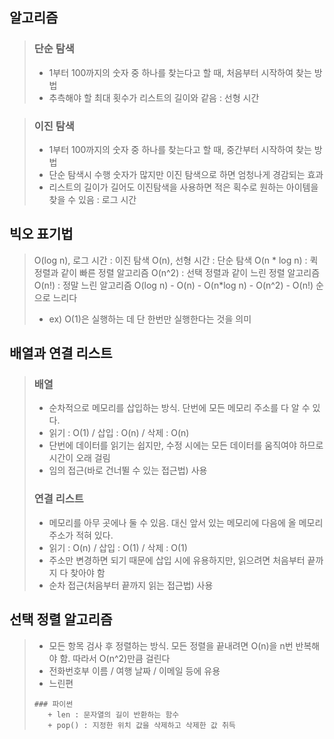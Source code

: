 ## 알고리즘
> ### 단순 탐색
>   * 1부터 100까지의 숫자 중 하나를 찾는다고 할 때, 처음부터 시작하여 찾는 방법
>   * 추측해야 할 최대 횟수가 리스트의 길이와 같음 : 선형 시간

> ### 이진 탐색
>   * 1부터 100까지의 숫자 중 하나를 찾는다고 할 때, 중간부터 시작하여 찾는 방법
>   * 단순 탐색시 수행 숫자가 많지만 이진 탐색으로 하면 엄청나게 경감되는 효과
>   * 리스트의 길이가 길어도 이진탐색을 사용하면 적은 획수로 원하는 아이템을 찾을 수 있음 : 로그 시간

## 빅오 표기법
>   O(log n), 로그 시간 : 이진 탐색
>   O(n), 선형 시간 : 단순 탐색
>   O(n * log n) : 퀵 정렬과 같이 빠른 정렬 알고리즘
>   O(n^2) : 선택 정렬과 같이 느린 정렬 알고리즘
>   O(n!) : 정말 느린 알고리즘
>   O(log n) - O(n) - O(n*log n) - O(n^2) - O(n!) 순으로 느리다
>   - ex) O(1)은 실행하는 데 단 한번만 실행한다는 것을 의미

## 배열과 연결 리스트
>   ### 배열
>   - 순차적으로 메모리를 삽입하는 방식. 단번에 모든 메모리 주소를 다 알 수 있다.
>   - 읽기 : O(1) / 삽입 : O(n) / 삭제 : O(n)
>   - 단번에 데이터를 읽기는 쉽지만, 수정 시에는 모든 데이터를 움직여야 하므로 시간이 오래 걸림
>   - 임의 접근(바로 건너뛸 수 있는 접근법) 사용
>   ### 연결 리스트
>   - 메모리를 아무 곳에나 둘 수 있음. 대신 앞서 있는 메모리에 다음에 올 메모리 주소가 적혀 있다.
>   - 읽기 : O(n) / 삽입 : O(1) / 삭제 : O(1)
>   - 주소만 변경하면 되기 때문에 삽입 시에 유용하지만, 읽으려면 처음부터 끝까지 다 찾아야 함
>   - 순차 접근(처음부터 끝까지 읽는 접근법) 사용

## 선택 정렬 알고리즘
>   - 모든 항목 검사 후 정렬하는 방식. 모든 정렬을 끝내려면 O(n)을 n번 반복해야 함. 따라서 O(n^2)만큼 걸린다
>   - 전화번호부 이름 / 여행 날짜 / 이메일 등에 유용
>   - 느린편
>   ```
>   ### 파이썬
>      + len : 문자열의 길이 반환하는 함수
>      + pop() : 지정한 위치 값을 삭제하고 삭제한 값 취득
>   ```
